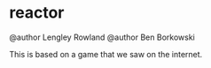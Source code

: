 # reactor
@author Lengley Rowland
@author Ben Borkowski

This is based on a game that we saw on the internet.
